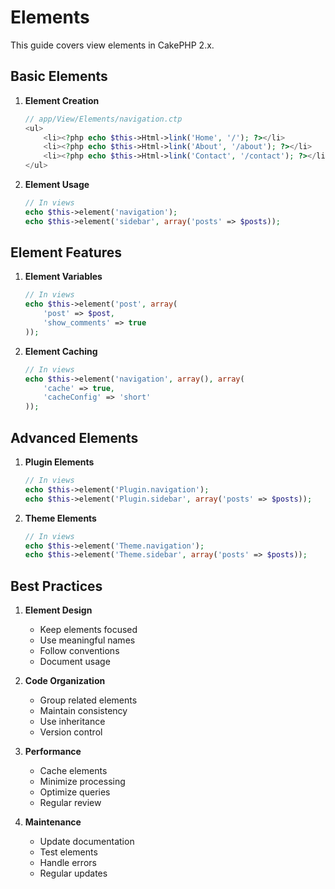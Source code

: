 # Elements

This guide covers view elements in CakePHP 2.x.

## Basic Elements

1. **Element Creation**
   ```php
   // app/View/Elements/navigation.ctp
   <ul>
       <li><?php echo $this->Html->link('Home', '/'); ?></li>
       <li><?php echo $this->Html->link('About', '/about'); ?></li>
       <li><?php echo $this->Html->link('Contact', '/contact'); ?></li>
   </ul>
   ```

2. **Element Usage**
   ```php
   // In views
   echo $this->element('navigation');
   echo $this->element('sidebar', array('posts' => $posts));
   ```

## Element Features

1. **Element Variables**
   ```php
   // In views
   echo $this->element('post', array(
       'post' => $post,
       'show_comments' => true
   ));
   ```

2. **Element Caching**
   ```php
   // In views
   echo $this->element('navigation', array(), array(
       'cache' => true,
       'cacheConfig' => 'short'
   ));
   ```

## Advanced Elements

1. **Plugin Elements**
   ```php
   // In views
   echo $this->element('Plugin.navigation');
   echo $this->element('Plugin.sidebar', array('posts' => $posts));
   ```

2. **Theme Elements**
   ```php
   // In views
   echo $this->element('Theme.navigation');
   echo $this->element('Theme.sidebar', array('posts' => $posts));
   ```

## Best Practices

1. **Element Design**
   - Keep elements focused
   - Use meaningful names
   - Follow conventions
   - Document usage

2. **Code Organization**
   - Group related elements
   - Maintain consistency
   - Use inheritance
   - Version control

3. **Performance**
   - Cache elements
   - Minimize processing
   - Optimize queries
   - Regular review

4. **Maintenance**
   - Update documentation
   - Test elements
   - Handle errors
   - Regular updates 